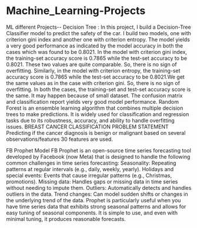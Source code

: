 # Machine_Learning-Projects
ML different Projects--
Decision Tree : In this project, I build a Decision-Tree Classifier model to predict the safety of the car. I build two models, one with criterion gini index and another one with criterion entropy. The model yields a very good performance as indicated by the model accuracy in both the cases which was found to be 0.8021. In the model with criterion gini index, the training-set accuracy score is 0.7865 while the test-set accuracy to be 0.8021. These two values are quite comparable. So, there is no sign of overfitting. Similarly, in the model with criterion entropy, the training-set accuracy score is 0.7865 while the test-set accuracy to be 0.8021.We get the same values as in the case with criterion gini. So, there is no sign of overfitting. In both the cases, the training-set and test-set accuracy score is the same. It may happen because of small dataset. The confusion matrix and classification report yields very good model performance.
Random Forest is an ensemble learning algorithm that combines multiple decision trees to make predictions. It is widely used for classification and regression tasks due to its robustness, accuracy, and ability to handle overfitting issues.
BREAST CANCER CLASSIFICATION
PROBLEM STATEMENT Predicting if the cancer diagnosis is benign or malignant based on several observations/features 30 features are used.

FB Prophet Model
FB Prophet is an open-source time series forecasting tool developed by Facebook (now Meta) that is designed to handle the following common challenges in time series forecasting: Seasonality: Repeating patterns at regular intervals (e.g., daily, weekly, yearly).
Holidays and special events: Events that cause irregular patterns (e.g., Christmas, promotions).
Missing data: Handles gaps or missing data in time series without needing to impute them.
Outliers: Automatically detects and handles outliers in the data.
Trend changes: Can model sudden shifts or changes in the underlying trend of the data.
Prophet is particularly useful when you have time series data that exhibits strong seasonal patterns and allows for easy tuning of seasonal components. It is simple to use, and even with minimal tuning, it produces reasonable forecasts.



